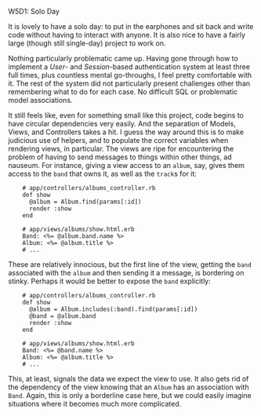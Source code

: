 W5D1: Solo Day

It is lovely to have a solo day: to put in the earphones and sit back and write code without having to interact with anyone. It is also nice to have a fairly large (though still single-day) project to work on.

Nothing particularly problematic came up. Having gone through how to implement a _User_- and _Session_-based authentication system at least three full times, plus countless mental go-throughs, I feel pretty comfortable with it. The rest of the system did not particularly present challenges other than remembering what to do for each case. No difficult SQL or problematic model associations.

It still feels like, even for something small like this project, code begins to have circular dependencies very easily. And the separation of Models, Views, and Controllers takes a hit. I guess the way around this is to make judicious use of helpers, and to populate the correct variables when rendering views, in particular. The views are ripe for encountering the problem of having to send messages to things within other things, ad nauseum. For instance, giving a view access to an `album`, say, gives them access to the `band` that owns it, as well as the `track`s for it:

        # app/controllers/albums_controller.rb
        def show
          @album = Album.find(params[:id])
          render :show
        end

        # app/views/albums/show.html.erb
        Band: <%= @album.band.name %>
        Album: <%= @album.title %>
        # ...

These are relatively innocious, but the first line of the view, getting the `band` associated with the `album` and then sending it a message, is bordering on stinky. Perhaps it would be better to expose the `band` explicitly:

        # app/controllers/albums_controller.rb
        def show
          @album = Album.includes(:band).find(params[:id])
          @band = @album.band
          render :show
        end

        # app/views/albums/show.html.erb
        Band: <%= @band.name %>
        Album: <%= @album.title %>
        # ...

This, at least, signals the data we expect the view to use. It also gets rid of the dependency of the view knowing that an `Album` has an association with `Band`. Again, this is only a borderline case here, but we could easily imagine situations where it becomes much more complicated.
